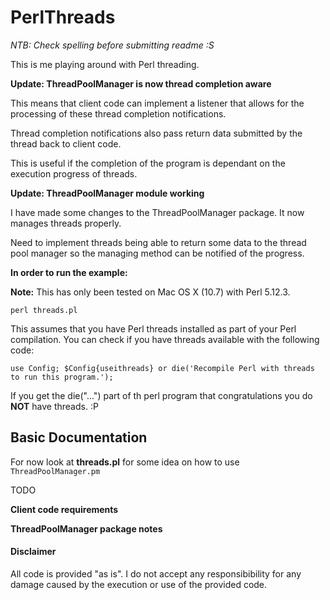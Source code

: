 PerlThreads
===========

_NTB: Check spelling before submitting readme :S_

This is me playing around with Perl threading.

**Update: ThreadPoolManager is now thread completion aware**

This means that client code can implement a listener that allows for the processing
of these thread completion notifications.

Thread completion notifications also pass return data submitted by the thread back to client code.

This is useful if the completion of the program is dependant on the execution progress of threads. 

**Update: ThreadPoolManager module working**

I have made some changes to the ThreadPoolManager package. It now manages threads properly. 

Need to implement threads being able to return some data to the thread pool
manager so the managing method can be notified of the progress.

**In order to run the example:**

**Note:** This has only been tested on Mac OS X (10.7) with Perl 5.12.3.

`perl threads.pl`

This assumes that you have Perl threads installed as part of your Perl compilation. You can check if you 
have threads available with the following code:

`
use Config;
$Config{useithreads} or die('Recompile Perl with threads to run this program.');
`

If you get the die("...") part of th perl program that congratulations you do **NOT** have threads. :P

## Basic Documentation

For now look at **threads.pl** for some idea on how to use `ThreadPoolManager.pm`

TODO

**Client code requirements**

**ThreadPoolManager package notes**

#### Disclaimer

All code is provided "as is". I do not accept any responsibibility for any damage caused by the execution or use of the provided code.
